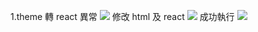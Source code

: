 1.theme 轉 react 異常
![](https://i.imgur.com/MPAAimI.png)
修改 html 及 react
![](https://i.imgur.com/G6KxQLK.png)
成功執行
![](https://i.imgur.com/i0wbNOu.png)
